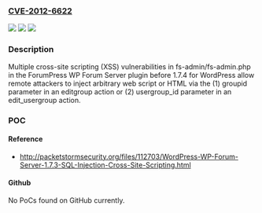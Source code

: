 ### [CVE-2012-6622](https://cve.mitre.org/cgi-bin/cvename.cgi?name=CVE-2012-6622)
![](https://img.shields.io/static/v1?label=Product&message=n%2Fa&color=blue)
![](https://img.shields.io/static/v1?label=Version&message=n%2Fa&color=blue)
![](https://img.shields.io/static/v1?label=Vulnerability&message=n%2Fa&color=brighgreen)

### Description

Multiple cross-site scripting (XSS) vulnerabilities in fs-admin/fs-admin.php in the ForumPress WP Forum Server plugin before 1.7.4 for WordPress allow remote attackers to inject arbitrary web script or HTML via the (1) groupid parameter in an editgroup action or (2) usergroup_id parameter in an edit_usergroup action.

### POC

#### Reference
- http://packetstormsecurity.org/files/112703/WordPress-WP-Forum-Server-1.7.3-SQL-Injection-Cross-Site-Scripting.html

#### Github
No PoCs found on GitHub currently.

